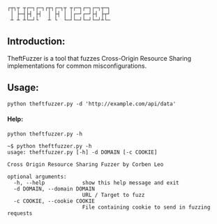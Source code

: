 ```
┌┬┐┬ ┬┌─┐┌─┐┌┬┐┌─┐┬ ┬┌─┐┌─┐┌─┐┬─┐
 │ ├─┤├┤ ├┤  │ ├┤ │ │┌─┘┌─┘├┤ ├┬┘
 ┴ ┴ ┴└─┘└   ┴ └  └─┘└─┘└─┘└─┘┴└─
```
## Introduction:
TheftFuzzer is a tool that fuzzes Cross-Origin Resource Sharing implementations for common misconfigurations.

## Usage:
`python theftfuzzer.py -d 'http://example.com/api/data'`

#### Help:
`python theftfuzzer.py -h`


```
~$ python theftfuzzer.py -h                               
usage: theftfuzzer.py [-h] -d DOMAIN [-c COOKIE]

Cross Origin Resource Sharing Fuzzer by Corben Leo

optional arguments:
  -h, --help            show this help message and exit
  -d DOMAIN, --domain DOMAIN
                        URL / Target to fuzz
  -c COOKIE, --cookie COOKIE
                        File containing cookie to send in fuzzing requests
```
